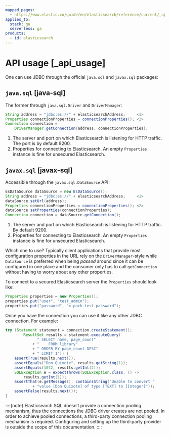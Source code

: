 ```yaml
---
mapped_pages:
  - https://www.elastic.co/guide/en/elasticsearch/reference/current/_api_usage.html
applies_to:
  stack: ga
  serverless: ga
products:
  - id: elasticsearch
---
```


# API usage [_api_usage]

One can use JDBC through the official `java.sql` and `javax.sql` packages:

## `java.sql` [java-sql]

The former through `java.sql.Driver` and `DriverManager`:

```java
String address = "jdbc:es://" + elasticsearchAddress;     <1>
Properties connectionProperties = connectionProperties(); <2>
Connection connection =
    DriverManager.getConnection(address, connectionProperties);
```

1. The server and port on which Elasticsearch is listening for HTTP traffic. The port is by default 9200.
2. Properties for connecting to Elasticsearch. An empty `Properties` instance is fine for unsecured Elasticsearch.



## `javax.sql` [javax-sql]

Accessible through the `javax.sql.DataSource` API:

```java
EsDataSource dataSource = new EsDataSource();
String address = "jdbc:es://" + elasticsearchAddress;     <1>
dataSource.setUrl(address);
Properties connectionProperties = connectionProperties(); <2>
dataSource.setProperties(connectionProperties);
Connection connection = dataSource.getConnection();
```

1. The server and port on which Elasticsearch is listening for HTTP traffic. By default 9200.
2. Properties for connecting to Elasticsearch. An empty `Properties` instance is fine for unsecured Elasticsearch.


Which one to use? Typically client applications that provide most configuration properties in the URL rely on the `DriverManager`-style while `DataSource` is preferred when being *passed* around since it can be configured in one place and the consumer only has to call `getConnection` without having to worry about any other properties.

To connect to a secured Elasticsearch server the `Properties` should look like:

```java
Properties properties = new Properties();
properties.put("user", "test_admin");
properties.put("password", "x-pack-test-password");
```

Once you have the connection you can use it like any other JDBC connection. For example:

```java
try (Statement statement = connection.createStatement();
        ResultSet results = statement.executeQuery(
              " SELECT name, page_count"
            + "    FROM library"
            + " ORDER BY page_count DESC"
            + " LIMIT 1")) {
    assertTrue(results.next());
    assertEquals("Don Quixote", results.getString(1));
    assertEquals(1072, results.getInt(2));
    SQLException e = expectThrows(SQLException.class, () ->
        results.getInt(1));
    assertThat(e.getMessage(), containsString("Unable to convert "
            + "value [Don Quixote] of type [TEXT] to [Integer]"));
    assertFalse(results.next());
}
```

::::{note} 
Elasticsearch SQL doesn’t provide a connection pooling mechanism, thus the connections the JDBC driver creates are not pooled. In order to achieve pooled connections, a third-party connection pooling mechanism is required. Configuring and setting up the third-party provider is outside the scope of this documentation.
::::



